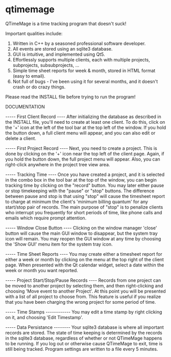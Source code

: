# qtimemage
QTimeMage is a time tracking program that doesn't suck! 

Important qualities include:

1) Written in C++ by a seasoned professional software developer.
2) All events are stored using an sqlite3 database.
3) GUI is intuitive, and implemented using Qt5.
4) Effortlessly supports multiple clients, each with multiple projects, subprojects, subsubprojects, ...
5) Simple time sheet reports for week & month, stored in HTML format (easy to email).
6) Not full of bugs - I've been using it for several months, and it doesn't crash or do crazy things.

Please read the INSTALL file before trying to run the program!

DOCUMENTATION

----- First Client Record ----
After initializing the database as described in the INSTALL file, you'll need to
create at least one client. To do this, click on the '+' icon at the left of the
tool bar at the top left of the window. If you hold the button down, a full
client menu will appear, and you can also edit or delete a client.

----- First Project Record ----
Next, you need to create a project. This is done by clicking on the '+' icon
near the top left of the client page. Again, if you hold the button down, the
full project menu will appear. Also, you can right-click anywhere in the project
tree view area.

----- Tracking Time ----
Once you have created a project, and it is selected in the combo box in the tool
bar at the top of the window, you can begin tracking time by clicking on
the "record" button. You may later either pause or stop timekeeping with the
"pause" or "stop" buttons. The difference between pause and stop is that using
"stop" will cause the timesheet report to charge at minimum the client's
'minimum billing quantum' for any start/stop pair of records. The main purpose
of "stop" is to penalize clients who interrupt you frequently for short periods
of time, like phone calls and emails which require prompt attention.

----- Window Close Button ----
Clicking on the window manager 'close' button will cause the main GUI window to
disappear, but the system tray icon will remain. You may reopen the GUI window
at any time by choosing the 'Show GUI' menu item for the system tray icon.

----- Time Sheet Reports ----
You may create either a timesheet report for either a week or month by clicking
on the menu at the top right of the client page. When presented with the Qt
calendar widget, select a date within the week or month you want reported.

----- Project Start/Stop/Pause Records ----
Records from one project can be moved to another project by selecting them, and
then right-clicking and choosing 'Move event to another Project'. At this point
you will be presented with a list of all project to choose from. This feature is
useful if you realize that you have been charging the wrong project for some
period of time.

----- Time Stamps ------------
You may edit a time stamp by right clicking on it, and choosing 'Edit
Timestamp'.

----- Data Persistance --------
Your sqlite3 database is where all important records are stored. The state of
time keeping is determined by the records in the sqlite3 database, regardless of
whether or not QTimeMage happens to be running. If you log out or otherwise
cause QTimeMage to exit, time is still being tracked.
Program settings are written to a file every 5 minutes.

